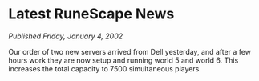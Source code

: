 # Latest RuneScape News
*Published Friday, January 4, 2002*

Our order of two new servers arrived from Dell yesterday, and after a few hours work they are now setup and running world 5 and world 6. This increases the total capacity to 7500 simultaneous players.

